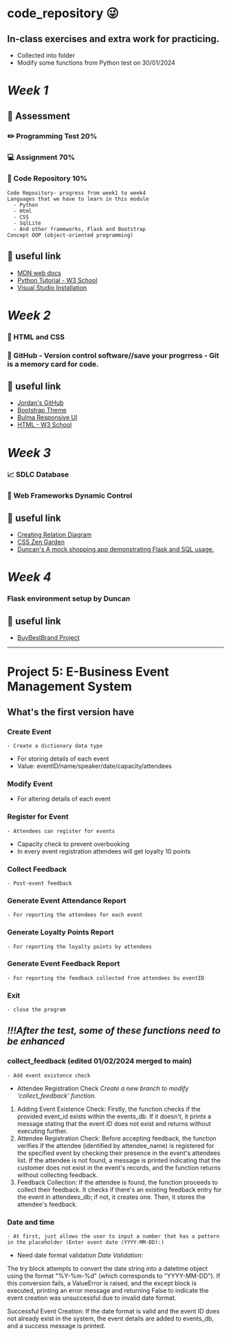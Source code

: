 # code_repository :stuck_out_tongue_winking_eye:

## In-class exercises and extra work for practicing.

- Collected into folder
- Modify some functions from Python test on 30/01/2024

# **_Week 1_**

## :running: Assessment

### :pencil2: Programming Test 20%

### :computer: Assignment 70%

### :open_file_folder: Code Repository 10%

    Code Repository- progress from week1 to week4
    Languages that we have to learn in this module
      - Python
      - Html
      - CSS
      - SqlLite
      - And other frameworks, Flask and Bootstrap
    Concept OOP (object-oriented programming)

## :round_pushpin: useful link

- [MDN web docs](https://developer.mozilla.org/en-US/docs/Web/API/Document)
- [Python Tutorial - W3 School](https://www.w3schools.com/python/default.asp)
- [Visual Studio Installation](https://code.visualstudio.com/)

# **_Week 2_**

### :blue_book: HTML and CSS

### :gem: GitHub - Version control software//save your progrress - Git is a memory card for code.

## :round_pushpin: useful link

- [Jordan's GitHub](<https://www.example.com](https://github.com/Jordan-Bruno/DDP2324-GitHubExercise)https://github.com/Jordan-Bruno/DDP2324-GitHubExercise>)
- [Bootstrap Theme](https://themes.getbootstrap.com/)
- [Bulma Responsive UI](https://bulma.io/alternative-to-bootstrap/)
- [HTML - W3 School](https://www.w3schools.com/html/html5_semantic_elements.asp)

# **_Week 3_**

### :chart_with_upwards_trend: SDLC Database

### :bookmark: Web Frameworks Dynamic Control

## :round_pushpin: useful link

- [Creating Relation Diagram](https://app.diagrams.net)
- [CSS Zen Garden](https://csszengarden.com/pages/alldesigns/)
- [Duncan's A mock shopping app demonstrating Flask and SQL usage.](https://github.com/DuncanJF/BuyBestBrands/tree/main)

# **_Week 4_**

### Flask environment setup by Duncan

## :round_pushpin: useful link

- [BuyBestBrand Project](https://github.com/DuncanJF/BuyBestBrands/tree/main)

---

# Project 5: E-Business Event Management System

## What's the first version have

### Create Event

    - Create a dictionary data type

- For storing details of each event
- Value: eventID/name/speaker/date/capacity/attendees

### Modify Event

- For altering details of each event

### Register for Event

    - Attendees can register for events

- Capacity check to prevent overbooking
- In every event registration attendees will get loyalty 10 points

### Collect Feedback

    - Post-event feedback

### Generate Event Attendance Report

    - For reporting the attendees for each event

### Generate Loyalty Points Report

    - For reporting the loyalty points by attendees

### Generate Event Feedback Report

    - For reporting the feedback collected from attendees bu eventID

### Exit

    - close the program

## _!!!After the test, some of these functions need to be enhanced_

### collect_feedback (edited 01/02/2024 merged to main)

    - Add event existence check

- Attendee Registration Check
  _Create a new branch to modify ‘collect_feedback’ function._

1. Adding Event Existence Check: Firstly, the function checks if the provided event_id exists within the events_db. If it doesn't, it prints a message stating that the event ID does not exist and returns without executing further.
2. Attendee Registration Check: Before accepting feedback, the function verifies if the attendee (identified by attendee_name) is registered for the specified event by checking their presence in the event's attendees list. If the attendee is not found, a message is printed indicating that the customer does not exist in the event's records, and the function returns without collecting feedback.
3. Feedback Collection: If the attendee is found, the function proceeds to collect their feedback. It checks if there's an existing feedback entry for the event in attendees_db; if not, it creates one. Then, it stores the attendee's feedback.

### Date and time

    - At first, just allows the user to input a number that has a pattern in the placeholder (Enter event date (YYYY-MM-DD):)

- Need date format validation
  _Date Validation:_

The try block attempts to convert the date string into a datetime object using the format "%Y-%m-%d" (which corresponds to "YYYY-MM-DD").
If this conversion fails, a ValueError is raised, and the except block is executed, printing an error message and returning False to indicate the event creation was unsuccessful due to invalid date format.

Successful Event Creation: If the date format is valid and the event ID does not already exist in the system, the event details are added to events_db, and a success message is printed.
